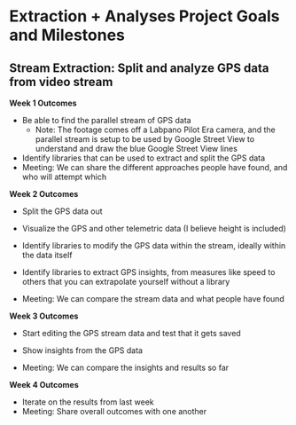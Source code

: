 # Extraction + Analyses Project Goals and Milestones

## Stream Extraction: Split and analyze GPS data from video stream

**Week 1 Outcomes**
- Be able to find the parallel stream of GPS data
  - Note: The footage comes off a Labpano Pilot Era camera, and the parallel stream is setup to be used by Google Street View to understand and draw the blue Google Street View lines
- Identify libraries that can be used to extract and split the GPS data
- Meeting: We can share the different approaches people have found, and who will attempt which

**Week 2 Outcomes**

- Split the GPS data out
- Visualize the GPS and other telemetric data (I believe height is included)
- Identify libraries to modify the GPS data within the stream, ideally within the data itself

- Identify libraries to extract GPS insights, from measures like speed to others that you can extrapolate yourself without a library

- Meeting: We can compare the stream data and what people have found


**Week 3 Outcomes**

- Start editing the GPS stream data and test that it gets saved
- Show insights from the GPS data

- Meeting: We can compare the insights and results so far


**Week 4 Outcomes**
- Iterate on the results from last week
- Meeting: Share overall outcomes with one another
